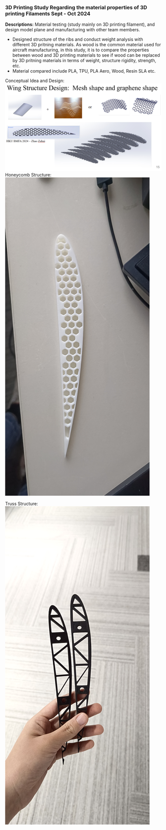 ### 3D Printing Study Regarding the material properties of 3D printing Filaments Sept - Oct 2024

**Descriptions:** Material testing (study mainly on 3D printing filament), and design model plane and manufacturing with other team members.
- Designed structure of the ribs and conduct weight analysis with different 3D pritning materials. As wood is the common material used for aircraft manufacturing, in this study, it is to compare the properties between wood and 3D printing materials to see if wood can be replaced by 3D pritning materials in terms of weight, structure rigidity, strength, etc.
- Material compared include PLA, TPU, PLA Aero, Wood, Resin SLA etc.

Conceptual Idea and Design:
![Rib structure conceptual design](https://github.com/Leilazehui/Leilazehui.github.io/blob/main/Assets/Ribs_design.png)
Honeycomb Structure:
![3D Printing Study for Honey-Comb Rib](https://github.com/Leilazehui/Leilazehui.github.io/blob/main/Assets/Rib_Structure_Honeycomb.jpg)

Truss Structure:
![3D Printing Study for Truss Rib](https://github.com/Leilazehui/Leilazehui.github.io/blob/main/Assets/Rib_Structure_Truss.jpg)
